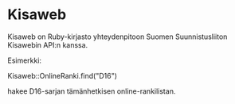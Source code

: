 Kisaweb
=======

Kisaweb on Ruby-kirjasto yhteydenpitoon Suomen Suunnistusliiton Kisawebin API:n kanssa.

Esimerkki:

  Kisaweb::OnlineRanki.find("D16")
  
hakee D16-sarjan tämänhetkisen online-rankilistan.